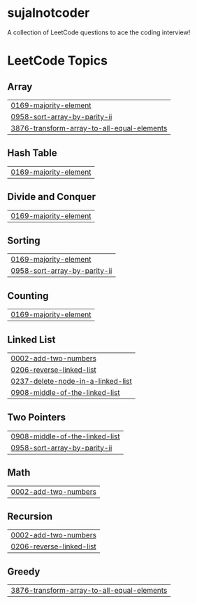 # sujalnotcoder
A collection of LeetCode questions to ace the coding interview!

<!---LeetCode Topics Start-->
# LeetCode Topics
## Array
|  |
| ------- |
| [0169-majority-element](https://github.com/suja0981/sujalnotcoder/tree/master/0169-majority-element) |
| [0958-sort-array-by-parity-ii](https://github.com/suja0981/sujalnotcoder/tree/master/0958-sort-array-by-parity-ii) |
| [3876-transform-array-to-all-equal-elements](https://github.com/suja0981/sujalnotcoder/tree/master/3876-transform-array-to-all-equal-elements) |
## Hash Table
|  |
| ------- |
| [0169-majority-element](https://github.com/suja0981/sujalnotcoder/tree/master/0169-majority-element) |
## Divide and Conquer
|  |
| ------- |
| [0169-majority-element](https://github.com/suja0981/sujalnotcoder/tree/master/0169-majority-element) |
## Sorting
|  |
| ------- |
| [0169-majority-element](https://github.com/suja0981/sujalnotcoder/tree/master/0169-majority-element) |
| [0958-sort-array-by-parity-ii](https://github.com/suja0981/sujalnotcoder/tree/master/0958-sort-array-by-parity-ii) |
## Counting
|  |
| ------- |
| [0169-majority-element](https://github.com/suja0981/sujalnotcoder/tree/master/0169-majority-element) |
## Linked List
|  |
| ------- |
| [0002-add-two-numbers](https://github.com/suja0981/sujalnotcoder/tree/master/0002-add-two-numbers) |
| [0206-reverse-linked-list](https://github.com/suja0981/sujalnotcoder/tree/master/0206-reverse-linked-list) |
| [0237-delete-node-in-a-linked-list](https://github.com/suja0981/sujalnotcoder/tree/master/0237-delete-node-in-a-linked-list) |
| [0908-middle-of-the-linked-list](https://github.com/suja0981/sujalnotcoder/tree/master/0908-middle-of-the-linked-list) |
## Two Pointers
|  |
| ------- |
| [0908-middle-of-the-linked-list](https://github.com/suja0981/sujalnotcoder/tree/master/0908-middle-of-the-linked-list) |
| [0958-sort-array-by-parity-ii](https://github.com/suja0981/sujalnotcoder/tree/master/0958-sort-array-by-parity-ii) |
## Math
|  |
| ------- |
| [0002-add-two-numbers](https://github.com/suja0981/sujalnotcoder/tree/master/0002-add-two-numbers) |
## Recursion
|  |
| ------- |
| [0002-add-two-numbers](https://github.com/suja0981/sujalnotcoder/tree/master/0002-add-two-numbers) |
| [0206-reverse-linked-list](https://github.com/suja0981/sujalnotcoder/tree/master/0206-reverse-linked-list) |
## Greedy
|  |
| ------- |
| [3876-transform-array-to-all-equal-elements](https://github.com/suja0981/sujalnotcoder/tree/master/3876-transform-array-to-all-equal-elements) |
<!---LeetCode Topics End-->
